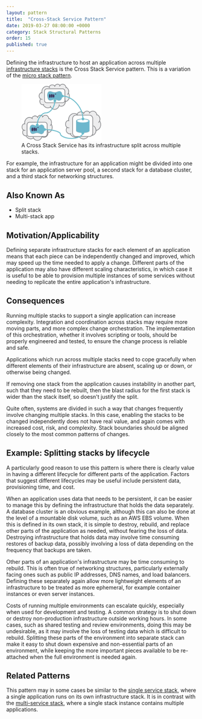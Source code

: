 ```yaml
---
layout: pattern
title:  "Cross-Stack Service Pattern"
date: 2019-03-27 08:00:00 +0000
category: Stack Structural Patterns
order: 15
published: true
---
```


Defining the infrastructure to host an application across multiple [infrastructure stacks](/patterns/stack-concept/) is the Cross Stack Service pattern. This is a variation of the [micro stack pattern](micro-stack.html).


<figure>
  <img src="images/cross-stack-service.png" alt="A Cross Stack Service has its infrastructure split across multiple stacks" width="50%"/>
  <figcaption>A Cross Stack Service has its infrastructure split across multiple stacks.</figcaption>
</figure>


For example, the infrastructure for an application might be divided into one stack for an application server pool, a second stack for a database cluster, and a third stack for networking structures.


## Also Known As

- Split stack
- Multi-stack app


## Motivation/Applicability

Defining separate infrastructure stacks for each element of an application means that each piece can be independently changed and improved, which may speed up the time needed to apply a change. Different parts of the application may also have different scaling characteristics, in which case it is useful to be able to provision multiple instances of some services without needing to replicate the entire application's infrastructure.


## Consequences

Running multiple stacks to support a single application can increase complexity. Integration and coordination across stacks may require more moving parts, and more complex change orchestration. The implementation of this orchestration, whether it involves scripting or tools, should be properly engineered and tested, to ensure the change process is reliable and safe.

Applications which run across multiple stacks need to cope gracefully when different elements of their infrastructure are absent, scaling up or down, or otherwise being changed.

If removing one stack from the application causes instability in another part, such that they need to be rebuilt, then the blast radius for the first stack is wider than the stack itself, so doesn't justify the split.

Quite often, systems are divided in such a way that changes frequently involve changing multiple stacks. In this case, enabling the stacks to be changed independently does not have real value, and again comes with increased cost, risk, and complexity. Stack boundaries should be aligned closely to the most common patterns of changes.


## Example: Splitting stacks by lifecycle

A particularly good reason to use this pattern is where there is clearly value in having a different lifecycle for different parts of the application. Factors that suggest different lifecycles may be useful include persistent data, provisioning time, and cost.

When an application uses data that needs to be persistent, it can be easier to manage this by defining the infrastructure that holds the data separately. A database cluster is an obvious example, although this can also be done at the level of a mountable disk volume, such as an AWS EBS volume. When this is defined in its own stack, it is simple to destroy, rebuild, and replace other parts of the application as needed, without fearing the loss of data. Destroying infrastructure that holds data may involve time consuming restores of backup data, possibly involving a loss of data depending on the frequency that backups are taken.

Other parts of an application's infrastructure may be time consuming to rebuild. This is often true of networking structures, particularly externally facing ones such as public IP addresses, DNS names, and load balancers. Defining these separately again allow more lightweight elements of an infrastructure to be treated as more ephemeral, for example container instances or even server instances.

Costs of running multiple environments can escalate quickly, especially when used for development and testing. A common strategy is to shut down or destroy non-production infrastructure outside working hours. In some cases, such as shared testing and review environments, doing this may be undesirable, as it may involve the loss of testing data which is difficult to rebuild. Splitting these parts of the environment into separate stack can make it easy to shut down expensive and non-essential parts of an environment, while keeping the more important pieces available to be re-attached when the full environment is needed again.


## Related Patterns

This pattern may in some cases be similar to the [single service stack](single-service-stack.html), where a single application runs on its own infrastructure stack. It is in contrast with the [multi-service stack](multi-service-stack.html), where a single stack instance contains multiple applications.

